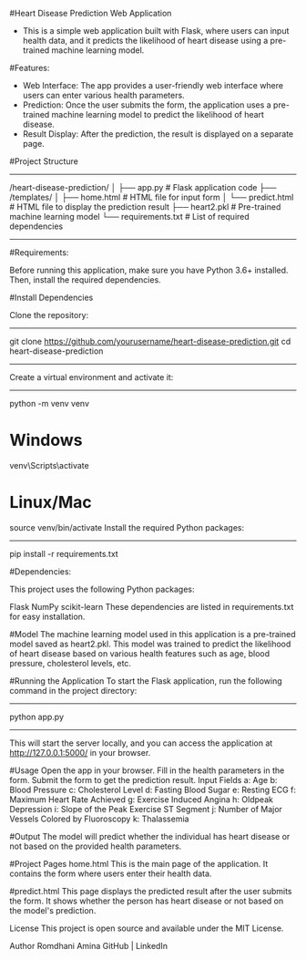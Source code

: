 #Heart Disease Prediction Web Application

* This is a simple web application built with Flask, where users can input health data, and it predicts the likelihood of heart disease using a pre-trained machine learning model.

#Features:

* Web Interface: The app provides a user-friendly web interface where users can enter various health parameters.
* Prediction: Once the user submits the form, the application uses a pre-trained machine learning model to predict the likelihood of heart disease.
* Result Display: After the prediction, the result is displayed on a separate page.
  
#Project Structure

*******************************************************************************************
/heart-disease-prediction/
│
├── app.py                     # Flask application code
├── /templates/
│   ├── home.html              # HTML file for input form
│   └── predict.html           # HTML file to display the prediction result
├── heart2.pkl                 # Pre-trained machine learning model
└── requirements.txt           # List of required dependencies
*******************************************************************************************

#Requirements:

Before running this application, make sure you have Python 3.6+ installed. Then, install the required dependencies.

#Install Dependencies

Clone the repository:

*******************************************************************************************
git clone https://github.com/yourusername/heart-disease-prediction.git
cd heart-disease-prediction
*******************************************************************************************
Create a virtual environment and activate it:
*******************************************************************************************
python -m venv venv
# Windows
venv\Scripts\activate
# Linux/Mac
source venv/bin/activate
Install the required Python packages:
*******************************************************************************************
pip install -r requirements.txt

#Dependencies:

This project uses the following Python packages:

Flask
NumPy
scikit-learn
These dependencies are listed in requirements.txt for easy installation.

#Model
The machine learning model used in this application is a pre-trained model saved as heart2.pkl. This model was trained to predict the likelihood of heart disease based on various health features such as age, blood pressure, cholesterol levels, etc.

#Running the Application
To start the Flask application, run the following command in the project directory:

*******************************************************************************************
python app.py
*******************************************************************************************
This will start the server locally, and you can access the application at http://127.0.0.1:5000/ in your browser.

#Usage
Open the app in your browser.
Fill in the health parameters in the form.
Submit the form to get the prediction result.
Input Fields
a: Age
b: Blood Pressure
c: Cholesterol Level
d: Fasting Blood Sugar
e: Resting ECG
f: Maximum Heart Rate Achieved
g: Exercise Induced Angina
h: Oldpeak Depression
i: Slope of the Peak Exercise ST Segment
j: Number of Major Vessels Colored by Fluoroscopy
k: Thalassemia

#Output
The model will predict whether the individual has heart disease or not based on the provided health parameters.

#Project Pages
home.html
This is the main page of the application. It contains the form where users enter their health data.

#predict.html
This page displays the predicted result after the user submits the form. It shows whether the person has heart disease or not based on the model's prediction.

License
This project is open source and available under the MIT License.

Author
Romdhani Amina
GitHub | LinkedIn







